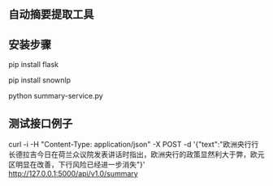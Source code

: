 自动摘要提取工具
--------
安装步骤
------
pip install flask

pip install snownlp

python summary-service.py

测试接口例子
------
curl -i -H "Content-Type: application/json" -X POST -d '{"text":"欧洲央行行长德拉吉今日在荷兰众议院发表讲话时指出，欧洲央行的政策显然利大于弊，欧元区明显在改善，下行风险已经进一步消失"}' http://127.0.0.1:5000/api/v1.0/summary